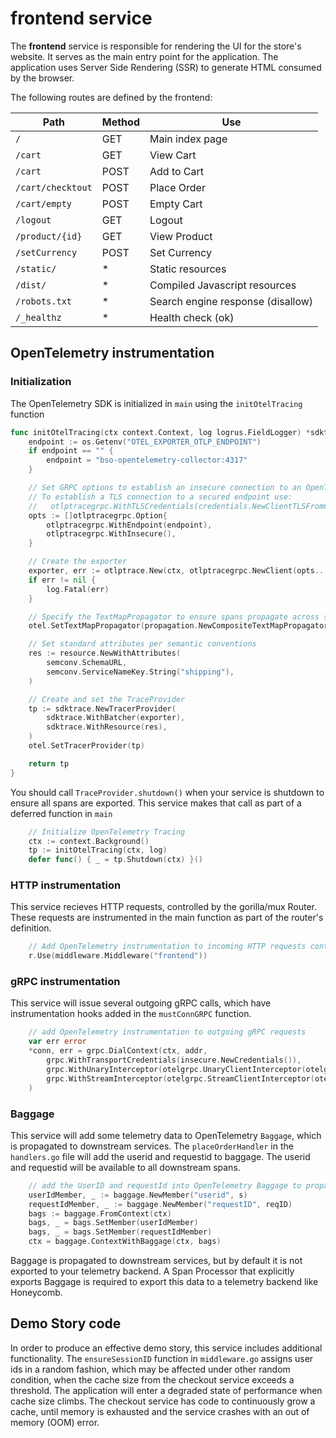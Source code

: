 # frontend service

The **frontend** service is responsible for rendering the UI for the store's website.
It serves as the main entry point for the application.
The application uses Server Side Rendering (SSR) to generate HTML consumed by the browser.

The following routes are defined by the frontend:

| Path              | Method | Use                               |
|-------------------|--------|-----------------------------------|
| `/`               | GET    | Main index page                   |
| `/cart`           | GET    | View Cart                         |
| `/cart`           | POST   | Add to Cart                       |
| `/cart/checktout` | POST   | Place Order                       |
| `/cart/empty`     | POST   | Empty Cart                        |
| `/logout`         | GET    | Logout                            |
| `/product/{id}`   | GET    | View Product                      |
| `/setCurrency`    | POST   | Set Currency                      |
| `/static/`        | *      | Static resources                  |
| `/dist/`          | *      | Compiled Javascript resources     |
| `/robots.txt`     | *      | Search engine response (disallow) |
| `/_healthz`       | *      | Health check (ok)                 |

## OpenTelemetry instrumentation

### Initialization
The OpenTelemetry SDK is initialized in `main` using the `initOtelTracing` function
```go
func initOtelTracing(ctx context.Context, log logrus.FieldLogger) *sdktrace.TracerProvider {
	endpoint := os.Getenv("OTEL_EXPORTER_OTLP_ENDPOINT")
	if endpoint == "" {
		endpoint = "bso-opentelemetry-collector:4317"
	}

	// Set GRPC options to establish an insecure connection to an OpenTelemetry Collector
	// To establish a TLS connection to a secured endpoint use:
	//   otlptracegrpc.WithTLSCredentials(credentials.NewClientTLSFromCert(nil, ""))
	opts := []otlptracegrpc.Option{
		otlptracegrpc.WithEndpoint(endpoint),
		otlptracegrpc.WithInsecure(),
	}

	// Create the exporter
	exporter, err := otlptrace.New(ctx, otlptracegrpc.NewClient(opts...))
	if err != nil {
		log.Fatal(err)
	}

	// Specify the TextMapPropagator to ensure spans propagate across service boundaries
	otel.SetTextMapPropagator(propagation.NewCompositeTextMapPropagator(propagation.Baggage{}, propagation.TraceContext{}))

	// Set standard attributes per semantic conventions
	res := resource.NewWithAttributes(
		semconv.SchemaURL,
		semconv.ServiceNameKey.String("shipping"),
	)

	// Create and set the TraceProvider
	tp := sdktrace.NewTracerProvider(
		sdktrace.WithBatcher(exporter),
		sdktrace.WithResource(res),
	)
	otel.SetTracerProvider(tp)

	return tp
}
```

You should call `TraceProvider.shutdown()` when your service is shutdown to ensure all spans are exported.
This service makes that call as part of a deferred function in `main`
```go
	// Initialize OpenTelemetry Tracing
	ctx := context.Background()
	tp := initOtelTracing(ctx, log)
	defer func() { _ = tp.Shutdown(ctx) }()
```

### HTTP instrumentation
This service recieves HTTP requests, controlled by the gorilla/mux Router.
These requests are instrumented in the main function as part of the router's definition.
```go
	// Add OpenTelemetry instrumentation to incoming HTTP requests controlled by the gorilla/mux Router.
	r.Use(middleware.Middleware("frontend"))
```

### gRPC instrumentation
This service will issue several outgoing gRPC calls, which have instrumentation hooks added in the `mustConnGRPC` function.
```go
	// add OpenTelemetry instrumentation to outgoing gRPC requests
    var err error
    *conn, err = grpc.DialContext(ctx, addr,
        grpc.WithTransportCredentials(insecure.NewCredentials()),
        grpc.WithUnaryInterceptor(otelgrpc.UnaryClientInterceptor(otelgrpc.WithTracerProvider(otel.GetTracerProvider()))),
        grpc.WithStreamInterceptor(otelgrpc.StreamClientInterceptor(otelgrpc.WithTracerProvider(otel.GetTracerProvider()))),
	)
```

### Baggage
This service will add some telemetry data to OpenTelemetry `Baggage`, which is propagated to downstream services.
The `placeOrderHandler` in the `handlers.go` file will add the userid and requestid to baggage.
The userid and requestid will be available to all downstream spans.
```go
	// add the UserID and requestId into OpenTelemetry Baggage to propagate across services
	userIdMember, _ := baggage.NewMember("userid", s)
	requestIdMember, _ := baggage.NewMember("requestID", reqID)
	bags := baggage.FromContext(ctx)
	bags, _ = bags.SetMember(userIdMember)
	bags, _ = bags.SetMember(requestIdMember)
	ctx = baggage.ContextWithBaggage(ctx, bags)
```

Baggage is propagated to downstream services, but by default it is not exported to your telemetry backend.
A Span Processor that explicitly exports Baggage is required to export this data to a telemetry backend like Honeycomb.

## Demo Story code

In order to produce an effective demo story, this service includes additional functionality.
The `ensureSessionID` function in `middleware.go` assigns user ids in a random fashion, which may be affected under other random condition, when the cache size from the checkout service exceeds a threshold.
The application will enter a degraded state of performance when cache size climbs.
The checkout service has code to continuously grow a cache, until memory is exhausted and the service crashes with an out of memory (OOM) error.